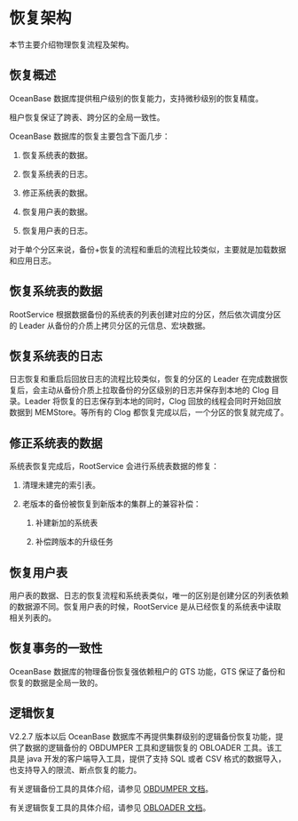 # 恢复架构

本节主要介绍物理恢复流程及架构。

## 恢复概述

OceanBase 数据库提供租户级别的恢复能力，支持微秒级别的恢复精度。

租户恢复保证了跨表、跨分区的全局一致性。

OceanBase 数据库的恢复主要包含下面几步：

1. 恢复系统表的数据。

2. 恢复系统表的日志。

3. 修正系统表的数据。

4. 恢复用户表的数据。

5. 恢复用户表的日志。

对于单个分区来说，备份+恢复的流程和重启的流程比较类似，主要就是加载数据和应用日志。

## 恢复系统表的数据

RootService 根据数据备份的系统表的列表创建对应的分区，然后依次调度分区的 Leader 从备份的介质上拷贝分区的元信息、宏块数据。

## 恢复系统表的日志

日志恢复和重启后回放日志的流程比较类似，恢复的分区的 Leader 在完成数据恢复后，会主动从备份介质上拉取备份的分区级别的日志并保存到本地的 Clog 目录。Leader 将恢复的日志保存到本地的同时，Clog 回放的线程会同时开始回放数据到 MEMStore。等所有的 Clog 都恢复完成以后，一个分区的恢复就完成了。

## 修正系统表的数据

系统表恢复完成后，RootService 会进行系统表数据的修复：

1. 清理未建完的索引表。

2. 老版本的备份被恢复到新版本的集群上的兼容补偿：

   1. 补建新加的系统表

   2. 补偿跨版本的升级任务

## 恢复用户表

用户表的数据、日志的恢复流程和系统表类似，唯一的区别是创建分区的列表依赖的数据源不同。恢复用户表的时候，RootService 是从已经恢复的系统表中读取相关列表的。

## 恢复事务的一致性

OceanBase 数据库的物理备份恢复强依赖租户的 GTS 功能，GTS 保证了备份和恢复的数据是全局一致的。

## 逻辑恢复

V2.2.7 版本以后 OceanBase 数据库不再提供集群级别的逻辑备份恢复功能，提供了数据的逻辑备份的 OBDUMPER 工具和逻辑恢复的 OBLOADER 工具。该工具是 java 开发的客户端导入工具，提供了支持 SQL 或者 CSV 格式的数据导入，也支持导入的限流、断点恢复的能力。

有关逻辑备份工具的具体介绍，请参见 [OBDUMPER 文档](https://www.oceanbase.com/docs/obloader-obdumper/obloader-obdumper/V2.2.2/product-introduction-1)。

有关逻辑恢复工具的具体介绍，请参见 [OBLOADER 文档](https://www.oceanbase.com/docs/obloader-obdumper/obloader-obdumper/V2.2.2/product-introduction)。
